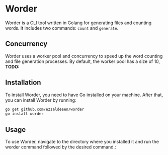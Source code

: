 # Worder

Worder is a CLI tool written in Golang for generating files and counting words. It includes two commands: `count` and `generate`.

## Concurrency

Worder uses a worker pool and concurrency to speed up the word counting and file generation processes.
By default, the worker pool has a size of 10, **TODO:**

## Installation

To install Worder, you need to have Go installed on your machine. After that, you can install Worder by running:

```bash
go get github.com/ezzaldeeen/worder
go install worder
```

## Usage

To use Worder, navigate to the directory where you installed it and run the worder command followed by the desired command.:
